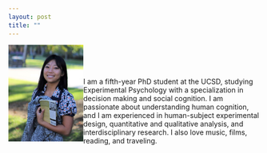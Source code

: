 ```yaml
---
layout: post
title: ""
---
```

<img align = "left" src="websitephoto.JPG" width = "150"/>


<p style='text-align: left;'> 
  <br>
  <br>
  <br>
  
I am a fifth-year PhD student at the UCSD, studying Experimental Psychology with a specialization in decision making and social cognition. I am passionate about understanding human cognition, and I am experienced in human-subject experimental design, quantitative and qualitative analysis, and interdisciplinary research. I also love music, films, reading, and traveling. 
</p>



